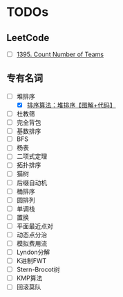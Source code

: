 # TODOs

## LeetCode

- [ ] [1395. Count Number of Teams](https://leetcode.com/problems/count-number-of-teams/description/?envType=daily-question&envId=2024-07-29)

## 专有名词

- [ ] 堆排序
  - [x] [排序算法：堆排序【图解+代码】](https://www.bilibili.com/video/BV1fp4y1D7cj/)
- [ ] 杜教筛
- [ ] 完全背包
- [ ] 基数排序
- [ ] BFS
- [ ] 杨表
- [ ] 二项式定理
- [ ] 拓扑排序
- [ ] 猫树
- [ ] 后缀自动机
- [ ] 桶排序
- [ ] 圆排列
- [ ] 单调栈
- [ ] 置换
- [ ] 平面最近点对
- [ ] 动态点分治
- [ ] 模拟费用流
- [ ] Lyndon分解
- [ ] K进制FWT
- [ ] Stern-Brocot树
- [ ] KMP算法
- [ ] 回滚莫队
